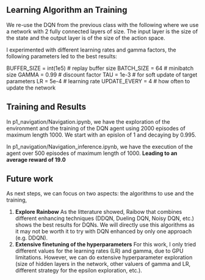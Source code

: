 ## Learning Algorithm an Training

We re-use the DQN from the previous class with the following where we use a network with 2 fully connected layers of size. The input layer is the size of the state and the output layer is of the size of the action space.

I experimented with different learning rates and gamma factors, the following parameters led to the best results:

BUFFER_SIZE = int(1e5)  # replay buffer size
BATCH_SIZE = 64         # minibatch size
GAMMA = 0.99            # discount factor
TAU = 1e-3              # for soft update of target parameters
LR = 5e-4               # learning rate 
UPDATE_EVERY = 4        # how often to update the network

## Training and Results

In p1_navigation/Navigation.ipynb, we have the exploration of the environment and the training of the DQN agent using 2000 episodes of maximum length 1000. We start with an epislon of 1 and decaying by 0.995.

In p1_navigation/Navigation_inference.ipynb, we have the execution of the agent over 500 episodes of maximum length of 1000. **Leading to an average reward of 19.0**


##  Future work

As next steps, we can focus on two aspects: the algorithms to use and the training, 

1. **Explore Rainbow** As the litterature showed, Raibow that combines different enhancing techniques (DDQN, Dueling DQN, Noisy DQN, etc.) shows the best results for DQNs. We will directly use this algorithms as it may not be worth it to try with DQN enhanced by only one approach (e.g. DDQN).
2. **Extensive finetuning of the hyperparameters** For this work, I only tried different values for the learning rates (LR) and gamma, due to GPU limitations. However, we can do extensive hyperparameter exploration (size of hidden layers in the network, other valuers of gamma and LR, different strategy for the epsilon exploration, etc.).
